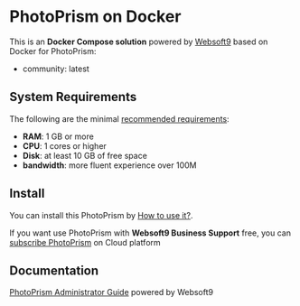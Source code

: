 # PhotoPrism on Docker  

This is an **Docker Compose solution** powered by [Websoft9](https://www.websoft9.com) based on Docker for PhotoPrism:


 - community:  latest


## System Requirements

The following are the minimal [recommended requirements](https://docs.photoprism.app/getting-started/#system-requirements):

* **RAM**: 1 GB or more
* **CPU**: 1 cores or higher
* **Disk**: at least 10 GB of free space
* **bandwidth**: more fluent experience over 100M  

## Install

You can install this PhotoPrism by [How to use it?](https://github.com/Websoft9/docker-library#how-to-use-it).   

If you want use PhotoPrism with **Websoft9 Business Support** free, you can [subscribe PhotoPrism](https://www.websoft9.com/apps) on Cloud platform

## Documentation

[PhotoPrism Administrator Guide](https://support.websoft9.com/docs/photoprism) powered by Websoft9